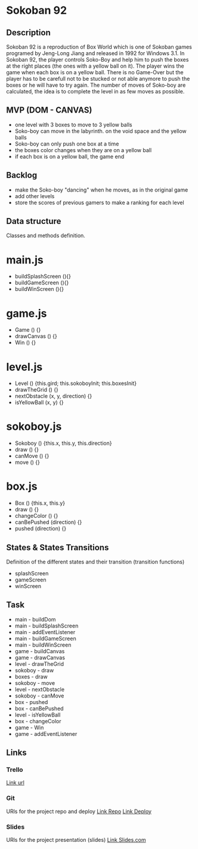 # Sokoban 92

## Description
Sokoban 92 is a reproduction of Box World which is one of Sokoban games programed by Jeng-Long Jiang and released in 1992 for Windows 3.1.
In Sokoban 92, the player controls Soko-Boy and help him to push the boxes at the right places (the ones with a yellow ball on it). The player wins the game when each box is on a yellow ball.
There is no Game-Over but the player has to be carefull not to be stucked or not able anymore to push the boxes or he will have to try again. 
The number of moves of Soko-boy are calculated, the idea is to complete the level in as few moves as possible.


## MVP (DOM - CANVAS)
- one level with 3 boxes to move to 3 yellow balls
- Soko-boy can move in the labyrinth. on the void space and the yellow balls
- Soko-boy can only push one box at a time
- the boxes color changes when they are on a yellow ball
- if each box is on a yellow ball, the game end


## Backlog
- make the Soko-boy "dancing" when he moves, as in the original game
- add other levels
- store the scores of previous gamers to make a ranking for each level

## Data structure
Classes and methods definition.
# main.js
- buildSplashScreen (){}
- buildGameScreen (){}
- buildWinScreen (){}

# game.js
- Game () {}
- drawCanvas () {}
- Win () {}

# level.js
- Level () {this.gird; this.sokoboyInit; this.boxesInit}
- drawTheGrid () {}
- nextObstacle (x, y, direction) {}
- isYellowBall (x, y) {}

# sokoboy.js
- Sokoboy () {this.x, this.y, this.direction}
- draw () {}
- canMove () {}
- move () {}

# box.js
- Box () {this.x, this.y}
- draw () {}
- changeColor () {}
- canBePushed (direction) {}
- pushed (direction) {}



## States & States Transitions
Definition of the different states and their transition (transition functions)

- splashScreen
- gameScreen
- winScreen


## Task
- main - buildDom
- main - buildSplashScreen
- main - addEventListener
- main - buildGameScreen
- main - buildWinScreen
- game - buildCanvas
- game - drawCanvas
- level - drawTheGrid
- sokoboy - draw
- boxes - draw
- sokoboy - move
- level - nextObstacle
- sokoboy - canMove
- box - pushed
- box - canBePushed
- level - isYellowBall
- box - changeColor
- game - Win
- game - addEventListener


## Links


### Trello
[Link url](https://trello.com/invite/b/rZy293HB/16fb20996f512054d344682b6ab4fb9c/sokoban-92)


### Git
URls for the project repo and deploy
[Link Repo](http://github.com)
[Link Deploy](http://github.com)


### Slides
URls for the project presentation (slides)
[Link Slides.com](http://slides.com)
